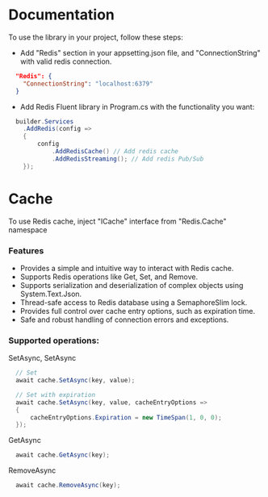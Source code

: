 Documentation
==========================

To use the library in your project, follow these steps:
>
 - Add "Redis" section in your appsetting.json file, and "ConnectionString" with valid redis connection.

```json
  "Redis": {
    "ConnectionString": "localhost:6379"
  }
```

 - Add Redis Fluent library in Program.cs with the functionality you want:
```C#
  builder.Services
    .AddRedis(config =>
    {
        config
            .AddRedisCache() // Add redis cache
            .AddRedisStreaming(); // Add redis Pub/Sub
    });
```


# Cache
To use Redis cache, inject "ICache" interface from "Redis.Cache" namespace

### Features
 - Provides a simple and intuitive way to interact with Redis cache.
 - Supports Redis operations like Get, Set, and Remove.
 - Supports serialization and deserialization of complex objects using System.Text.Json.
 - Thread-safe access to Redis database using a SemaphoreSlim lock.
 - Provides full control over cache entry options, such as expiration time.
 - Safe and robust handling of connection errors and exceptions.

### Supported operations:

SetAsync, SetAsync<T>
```C#
  // Set
  await cache.SetAsync(key, value);

  // Set with expiration
  await cache.SetAsync(key, value, cacheEntryOptions =>
  {
      cacheEntryOptions.Expiration = new TimeSpan(1, 0, 0);
  });
```

GetAsync
```C#
  await cache.GetAsync(key);
```

RemoveAsync
```C#
  await cache.RemoveAsync(key);
```

